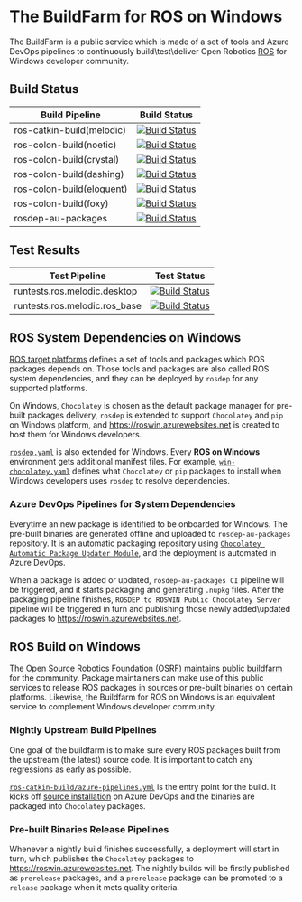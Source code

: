 # The BuildFarm for ROS on Windows

The BuildFarm is a public service which is made of a set of tools and Azure DevOps pipelines to continuously build\test\deliver Open Robotics [ROS](https://www.ros.org/) for Windows developer community.

## Build Status

| Build Pipeline | Build Status |
|-----|-----|
| ros-catkin-build(melodic) | [![Build Status](https://ros-win.visualstudio.com/ros-win/_apis/build/status/ros-catkin-build%20(melodic)?branchName=master)](https://ros-win.visualstudio.com/ros-win/_build/latest?definitionId=54&branchName=master) |
| ros-colon-build(noetic) | [![Build Status](https://ros-win.visualstudio.com/ros-win/_apis/build/status/ros-colcon-build%20(noetic)?branchName=master)](https://ros-win.visualstudio.com/ros-win/_build/latest?definitionId=75&branchName=master) |
| ros-colon-build(crystal) | [![Build Status](https://ros-win.visualstudio.com/ros-win/_apis/build/status/ros-colcon-build%20(crystal)?branchName=master)](https://ros-win.visualstudio.com/ros-win/_build/latest?definitionId=60&branchName=master) |
| ros-colon-build(dashing) | [![Build Status](https://ros-win.visualstudio.com/ros-win/_apis/build/status/ros-colcon-build%20(dashing)?branchName=master)](https://ros-win.visualstudio.com/ros-win/_build/latest?definitionId=61&branchName=master) |
| ros-colon-build(eloquent) | [![Build Status](https://ros-win.visualstudio.com/ros-win/_apis/build/status/ros-colcon-build%20(eloquent)?branchName=master)](https://ros-win.visualstudio.com/ros-win/_build/latest?definitionId=74&branchName=master) |
| ros-colon-build(foxy) | [![Build Status](https://ros-win.visualstudio.com/ros-win/_apis/build/status/ros-colcon-build%20(foxy)?branchName=master)](https://ros-win.visualstudio.com/ros-win/_build/latest?definitionId=80&branchName=master) |
| rosdep-au-packages | [![Build Status](https://ros-win.visualstudio.com/ros-win/_apis/build/status/rosdep-au-packages/rosdep-au-packages%20CI?branchName=master)](https://ros-win.visualstudio.com/ros-win/_build/latest?definitionId=26&branchName=master) |

## Test Results

| Test Pipeline | Test Status |
|-----|-----|
| runtests.ros.melodic.desktop | [![Build Status](https://ros-win.visualstudio.com/ros-win/_apis/build/status/runtests.ros.melodic.desktop?branchName=master)](https://ros-win.visualstudio.com/ros-win/_build/latest?definitionId=33&branchName=master) |
| runtests.ros.melodic.ros_base | [![Build Status](https://ros-win.visualstudio.com/ros-win/_apis/build/status/runtests.ros.melodic.ros_base?branchName=master)](https://ros-win.visualstudio.com/ros-win/_build/latest?definitionId=8&branchName=master) |

## ROS System Dependencies on Windows

[ROS target platforms](http://www.ros.org/reps/rep-0003.html) defines a set of tools and packages which ROS packages depends on. Those tools and packages are also called ROS system dependencies, and they can be deployed by `rosdep` for any supported platforms.

On Windows, `Chocolatey` is chosen as the default package manager for pre-built packages delivery, `rosdep` is extended to support `Chocolatey` and `pip` on Windows platform, and https://roswin.azurewebsites.net is created to host them for Windows developers.

[`rosdep.yaml`](http://www.ros.org/reps/rep-0111.html) is also extended for Windows. Every **ROS on Windows** environment gets additional manifest files. For example, [`win-chocolatey.yaml`](https://github.com/ms-iot/rosdistro-db/blob/init_windows/rosdep/win-chocolatey.yaml) defines what `Chocolatey` or `pip` packages to install when Windows developers uses `rosdep` to resolve dependencies.

### Azure DevOps Pipelines for System Dependencies

Everytime an new package is identified to be onboarded for Windows. The pre-built binaries are generated offline and uploaded to `rosdep-au-packages` repository. It is an automatic packaging repository using [`Chocolatey Automatic Package Updater Module`](https://github.com/majkinetor/au), and the deployment is automated in Azure DevOps.

When a package is added or updated, `rosdep-au-packages CI` pipeline will be triggered, and it starts packaging and generating `.nupkg` files. After the packaging pipeline finishes, `ROSDEP to ROSWIN Public Chocolatey Server` pipeline will be triggered in turn and publishing those newly added\updated packages to https://roswin.azurewebsites.net.

## ROS Build on Windows

The Open Source Robotics Foundation (OSRF) maintains public [buildfarm](http://wiki.ros.org/build.ros.org) for the community. Package maintainers can make use of this public services to release ROS packages in sources or pre-built binaries on certain platforms. Likewise, the Buildfarm for ROS on Windows is an equivalent service to complement Windows developer community.

### Nightly Upstream Build Pipelines

One goal of the buildfarm is to make sure every ROS packages built from the upstream (the latest) source code. It is important to catch any regressions as early as possible.

[`ros-catkin-build/azure-pipelines.yml`](https://github.com/ms-iot/ros-windows-build/blob/master/ros-catkin-build/azure-pipelines.yml) is the entry point for the build. It kicks off [source installation](../Build/source.md) on Azure DevOps and the binaries are packaged into `Chocolatey` packages.

### Pre-built Binaries Release Pipelines

Whenever a nightly build finishes successfully, a deployment will start in turn, which publishes the `Chocolatey` packages to https://roswin.azurewebsites.net. The nightly builds will be firstly published as `prerelease` packages, and a `prerelease` package can be promoted to a `release` package when it mets quality criteria.

